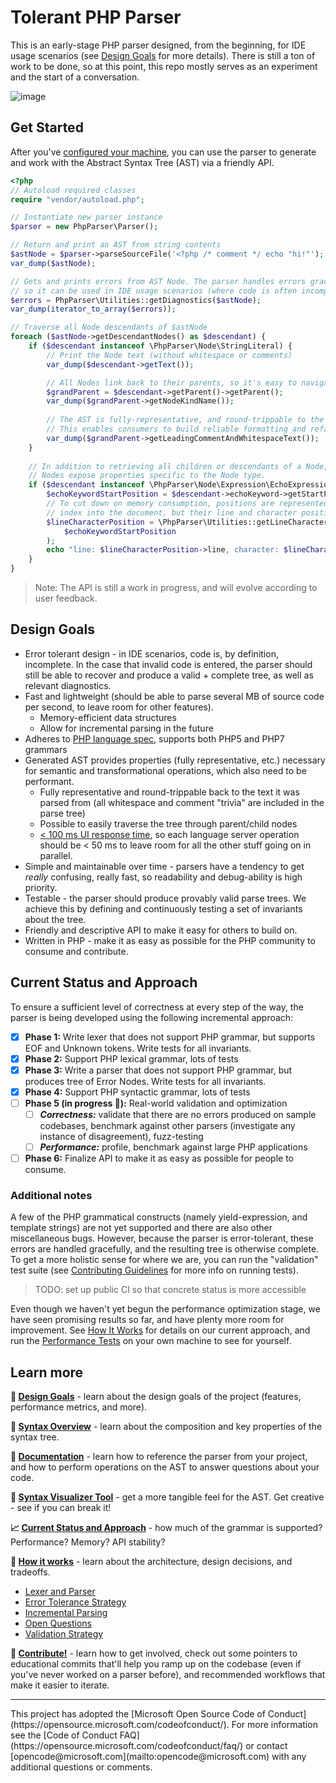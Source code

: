 # Tolerant PHP Parser
This is an early-stage PHP parser designed, from the beginning, for IDE usage scenarios (see [Design Goals](#design-goals) for more details). There is
still a ton of work to be done, so at this point, this repo mostly serves as 
an experiment and the start of a conversation.

![image](https://cloud.githubusercontent.com/assets/762848/19023070/4ab01c92-889a-11e6-9bb5-ec1a6816aba2.png)

## Get Started
After you've [configured your machine](GettingStarted.md), you can use the parser to generate and work 
with the Abstract Syntax Tree (AST) via a friendly API.
```php
<?php
// Autoload required classes
require "vendor/autoload.php";

// Instantiate new parser instance
$parser = new PhpParser\Parser();

// Return and print an AST from string contents
$astNode = $parser->parseSourceFile('<?php /* comment */ echo "hi!"');
var_dump($astNode);

// Gets and prints errors from AST Node. The parser handles errors gracefully,
// so it can be used in IDE usage scenarios (where code is often incomplete).
$errors = PhpParser\Utilities::getDiagnostics($astNode);
var_dump(iterator_to_array($errors));

// Traverse all Node descendants of $astNode
foreach ($astNode->getDescendantNodes() as $descendant) {
    if ($descendant instanceof \PhpParser\Node\StringLiteral) {
        // Print the Node text (without whitespace or comments)
        var_dump($descendant->getText());

        // All Nodes link back to their parents, so it's easy to navigate the tree.
        $grandParent = $descendant->getParent()->getParent();
        var_dump($grandParent->getNodeKindName());
        
        // The AST is fully-representative, and round-trippable to the original source.
        // This enables consumers to build reliable formatting and refactoring tools.
        var_dump($grandParent->getLeadingCommentAndWhitespaceText());
    }
    
    // In addition to retrieving all children or descendants of a Node,
    // Nodes expose properties specific to the Node type.
    if ($descendant instanceof \PhpParser\Node\Expression\EchoExpression) {
        $echoKeywordStartPosition = $descendant->echoKeyword->getStartPosition();
        // To cut down on memory consumption, positions are represented as a single integer 
        // index into the document, but their line and character positions are easily retrieved.
        $lineCharacterPosition = \PhpParser\Utilities::getLineCharacterPositionFromPosition(
            $echoKeywordStartPosition
        );
        echo "line: $lineCharacterPosition->line, character: $lineCharacterPosition->character";
    }
}
```

> Note: The API is still a work in progress, and will evolve according to user feedback.

## Design Goals
* Error tolerant design - in IDE scenarios, code is, by definition, incomplete. In the case that invalid code is entered, the
parser should still be able to recover and produce a valid + complete tree, as well as relevant diagnostics. 
* Fast and lightweight (should be able to parse several MB of source code per second,
 to leave room for other features). 
  * Memory-efficient data structures
  * Allow for incremental parsing in the future
* Adheres to [PHP language spec](https://github.com/php/php-langspec),
supports both PHP5 and PHP7 grammars
* Generated AST provides properties (fully representative, etc.) necessary for semantic and transformational
operations, which also need to be performant.
  * Fully representative and round-trippable back to the text it was parsed from (all whitespace and comment "trivia" are included in the parse tree)
  * Possible to easily traverse the tree through parent/child nodes
  * [< 100 ms UI response time](https://www.computer.org/csdl/proceedings/afips/1968/5072/00/50720267.pdf),
so each language server operation should be < 50 ms to leave room for all the
 other stuff going on in parallel.
* Simple and maintainable over time - parsers have a tendency to get *really*
 confusing, really fast, so readability and debug-ability is high priority.
* Testable - the parser should produce provably valid parse trees. We achieve this by defining and continuously testing
 a set of invariants about the tree.
* Friendly and descriptive API to make it easy for others to build on. 
* Written in PHP - make it as easy as possible for the PHP community to consume and contribute.

## Current Status and Approach
To ensure a sufficient level of correctness at every step of the way, the
parser is being developed using the following incremental approach:

* [x] **Phase 1:** Write lexer that does not support PHP grammar, but supports EOF 
and Unknown tokens. Write tests for all invariants.
* [x] **Phase 2:** Support PHP lexical grammar, lots of tests
* [x] **Phase 3:** Write a parser that does not support PHP grammar, but produces tree of 
Error Nodes. Write tests for all invariants.
* [x] **Phase 4:** Support PHP syntactic grammar, lots of tests
* [ ] **Phase 5 (in progress :running:):** Real-world validation and optimization
  * [ ] _**Correctness:**_ validate that there are no errors produced on sample codebases, benchmark against other parsers (investigate any instance of disagreement), fuzz-testing
  * [ ] _**Performance:**_ profile, benchmark against large PHP applications
* [ ] **Phase 6:** Finalize API to make it as easy as possible for people to consume. 

### Additional notes
A few of the PHP grammatical constructs (namely yield-expression, and template strings)
are not yet supported and there are also other miscellaneous bugs. However, because the parser is error-tolerant,
these errors are handled gracefully, and the resulting tree is otherwise complete. To get a more holistic sense for
where we are, you can run the "validation" test suite (see [Contributing Guidelines](Contributing.md) for more info 
on running tests).

> TODO: set up public CI so that concrete status is more accessible

Even though we haven't yet begun the performance optimization stage, we have seen promising results so far, 
and have plenty more room for improvement. See [How It Works](HowItWorks.md) for details on our current 
approach, and run the [Performance Tests](Contributing.md#running-performance-tests) on your 
own machine to see for yourself.

## Learn more
**:dart: [Design Goals](#design-goals)** - learn about the design goals of the project (features, performance metrics, and more).

**:sunrise_over_mountains: [Syntax Overview](Overview.md)** - learn about the composition and key properties of the syntax tree.

**:seedling: [Documentation](GettingStarted.md#getting-started)** - learn how to reference the parser from your project, and how to perform
operations on the AST to answer questions about your code.

**:eyes: [Syntax Visualizer Tool](syntax-visualizer/client#php-parser-syntax-visualizer-tool)** - get a more tangible feel for the AST. Get creative - see if you can break it! 

**:chart_with_upwards_trend: [Current Status and Approach](#current-status-and-approach)** - how much of the grammar is supported? Performance? Memory? API stability?

**:wrench: [How it works](HowItWorks.md)** - learn about the architecture, design decisions, and tradeoffs.
  * [Lexer and Parser](HowItWorks.md#lexer)
  * [Error Tolerance Strategy](HowItWorks.md#error-tokens)
  * [Incremental Parsing](HowItWorks.md#incremental-parsing)
  * [Open Questions](HowItWorks.md#open-questions)
  * [Validation Strategy](HowItWorks.md#validation-strategy)

**:sparkling_heart: [Contribute!](Contributing.md)** - learn how to get involved, check out some pointers to educational commits that'll
help you ramp up on the codebase (even if you've never worked on a parser before), 
and recommended workflows that make it easier to iterate.

<hr>
This project has adopted the [Microsoft Open Source Code of Conduct](https://opensource.microsoft.com/codeofconduct/). 
For more information see the [Code of Conduct FAQ](https://opensource.microsoft.com/codeofconduct/faq/) or contact 
[opencode@microsoft.com](mailto:opencode@microsoft.com) with any additional questions or comments.
